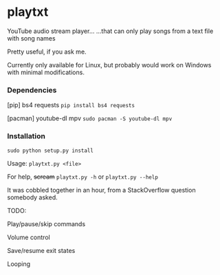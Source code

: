 # playtxt
YouTube audio stream player...
...that can only play songs from a text file with song names

Pretty useful, if you ask me.

Currently only available for Linux, but probably would work on Windows with minimal modifications.

### Dependencies
[pip] bs4 requests
`pip install bs4 requests`

[pacman] youtube-dl mpv
`sudo pacman -S youtube-dl mpv`

### Installation
`sudo python setup.py install`

Usage: `playtxt.py <file>`

For help, ~~scream~~ `playtxt.py -h` or `playtxt.py --help`

It was cobbled together in an hour, from a StackOverflow question somebody asked.

TODO:

Play/pause/skip commands

Volume control

Save/resume exit states

Looping
